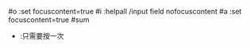 #o
:set focuscontent=true
#i
:helpall /input field
nofocuscontent
#a
:set focuscontent=true
#sum
- :只需要按一次
